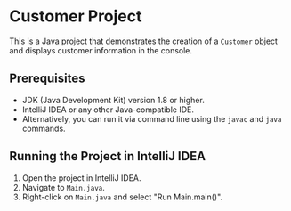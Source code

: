 # Customer Project

This is a Java project that demonstrates the creation of a `Customer` object and displays customer information in the console.

## Prerequisites

- JDK (Java Development Kit) version 1.8 or higher.
- IntelliJ IDEA or any other Java-compatible IDE.
- Alternatively, you can run it via command line using the `javac` and `java` commands.

## Running the Project in IntelliJ IDEA

1. Open the project in IntelliJ IDEA.
2. Navigate to `Main.java`.
3. Right-click on `Main.java` and select "Run Main.main()".
